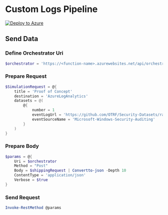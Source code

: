 # Custom Logs Pipeline

[![Deploy to Azure](https://aka.ms/deploytoazurebutton)](https://portal.azure.com/#create/Microsoft.Template/uri/https%3A%2F%2Fraw.githubusercontent.com%2FOTRF%2FMicrosoft-Sentinel2Go%2Fmaster%2Fgrocery-list%2FCustom-Logs-Pipeline%2Fazuredeploy.json)

## Send Data

### Define Orchestrator Uri

```PowerShell
$orchestrator = 'https://<function-name>.azurewebsites.net/api/orchestrators/Orchestrator'
```

### Prepare Request

```PowerShell
$SimulationRequest = @{
    title = 'Proof of Concept'
    destination = 'AzureLogAnalytics'
    datasets = @(
        @{
            number = 1
            eventLogUrl = 'https://github.com/OTRF/Security-Datasets/raw/SecurityDatasets2.0/datasets/atomic/windows/190518-RegKeyModification-WDigestDowngrade/WORKSTATION6_Windows_Security.zip'
            eventSourceName = 'Microsoft-Windows-Security-Auditing'
        }
    )
}
```

### Prepare Body

```PowerShell
$params = @{
    Uri = $orchestrator
    Method = "Post"
    Body = $shippingRequest | Convertto-json -Depth 10
    ContentType = 'application/json'
    Verbose = $true
}
```

### Send Request

```PowerShell
Invoke-RestMethod @params
```